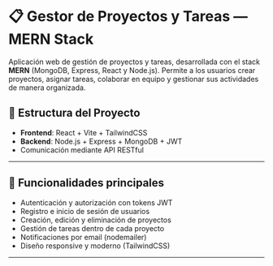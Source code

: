 # 📋 Gestor de Proyectos y Tareas — MERN Stack

Aplicación web de gestión de proyectos y tareas, desarrollada con el stack **MERN** (MongoDB, Express, React y Node.js). Permite a los usuarios crear proyectos, asignar tareas, colaborar en equipo y gestionar sus actividades de manera organizada.

## 🧩 Estructura del Proyecto

- **Frontend**: React + Vite + TailwindCSS
- **Backend**: Node.js + Express + MongoDB + JWT
- Comunicación mediante API RESTful

---

## 🚀 Funcionalidades principales

- Autenticación y autorización con tokens JWT
- Registro e inicio de sesión de usuarios
- Creación, edición y eliminación de proyectos
- Gestión de tareas dentro de cada proyecto
- Notificaciones por email (nodemailer)
- Diseño responsive y moderno (TailwindCSS)

---
